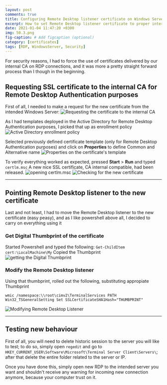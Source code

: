 ```yaml
---
layout: post
comments: true
title: Configuring Remote Desktop listener certificate on Windows Server
excerpt: How to set Remote Desktop listener certificate to proper internal CA compatible certificate on a Windows Server, domain joined
date: 2021-01-04 11:47:20 +0300
img: 50.3.png
fig-caption: # Add figcaption (optional)
category: [certificates]
tags: [RDP, WindowsServer, Security]
---
```



For security reasons, I had to force the use of certificates delivered by our internal CA on RDP connections, and it was more a pretty straight forward process than I though in the beginning.

## Requesting SSL certificate to the internal CA for Remote Desktop Authentication purposes

First of all, I needed to make a request for the new certificate from the intended Windows Server:
![Requesting the certificate to the internal CA]({{site.baseurl}}/assets/img/50.1.png)

As I had templates deployed in the Active Directory for Remote Desktop Authentication purposes, I picked that up as enrollment policy
![Active Directory enrollment policy]({{site.baseurl}}/assets/img/50.2.png)

Selected previously defined certificate template (only for Remote Desktop Authentication purposes) and click on **Properties** to define Common and Alternative name
![Properties on the certificate's template]({{site.baseurl}}/assets/img/50.4.png)

To verify everything worked as expected, pressed **Start** > **Run** and typed `certlm.msc`
A new nice SSL certificate, CA internal compatible, had been released.
![opening certlm.msc]({{site.baseurl}}/assets/img/50.6.png)
![Checking for the new certificate]({{site.baseurl}}/assets/img/50.7.png)

---

## Pointing Remote Desktop listener to the new certificate

Last and not least, I had to move the Remote Desktop listener to the new certificate (easy peasy), and as I like powershell above all, I decided to carry on everything using it

### Get Digital Thumbprint of the certificate
Started Powershell and typed the following: `Get-ChildItem cert:\LocalMachine\My`
Copied the Thumbprint
![getting the Digital Thumbprint]({{site.baseurl}}/assets/img/50.8.png)

### Modify the Remote Desktop listener
Using that thumbprint, rolled out the following, substituting appropiate Thumbprint
```
wmic /namespace:\\root\cimv2\TerminalServices PATH Win32_TSGeneralSetting Set SSLCertificateSHA1Hash="THUMBPRINT"
```
![Modifying Remote Desktop Listener]({{site.baseurl}}/assets/img/50.9.png)

---

## Testing new behaviour
First of all, you will need to delete historic session to the server you will like to test; to do so, simply open `regedit` and go to `HKEY_CURRENT_USER\Software\Microsoft\Terminal Server Client\Servers\`; after that delete the entire folder related to the server or IP.

Once you have done this, simply open new RDP to the intended server you want and shouldn't receive any warning for incoming new connection anymore, because your computer trust on it.
